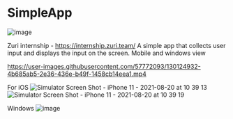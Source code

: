 # SimpleApp
![image](https://user-images.githubusercontent.com/57772093/130040122-411275dc-52e0-4a3e-8764-1948f0ace92d.png)

Zuri internship - https://internship.zuri.team/
A simple app that collects user input and displays the input on the screen.
Mobile and windows view





https://user-images.githubusercontent.com/57772093/130124932-4b685ab5-2e36-436e-b49f-1458cb14eea1.mp4

For iOS
![Simulator Screen Shot - iPhone 11 - 2021-08-20 at 10 39 13](https://user-images.githubusercontent.com/57772093/130273420-86835391-93dc-4d2b-a5ba-dca72a04b34a.png)
![Simulator Screen Shot - iPhone 11 - 2021-08-20 at 10 39 19](https://user-images.githubusercontent.com/57772093/130273424-65e3ba3d-ca4c-4e1c-ba29-50ae240fdb9b.png)

Windows
![image](https://user-images.githubusercontent.com/57772093/130125156-e489c210-c4c1-4473-ae86-0e4c6c185184.png)



